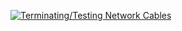 [![Terminating/Testing Network Cables](https://img.youtube.com/vi/rZKVPuInQ2Y/0.jpg)](https://youtu.be/rZKVPuInQ2Y)